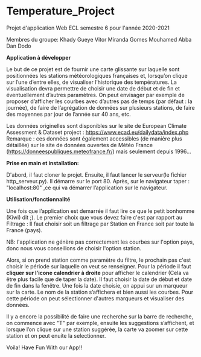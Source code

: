 # Temperature_Project

Projet d'application Web ECL semestre 6 pour l'année 2020-2021

Membres du groupe:
Khady Gueye
Vitor Miranda Gomes
Mouhamed Abba Dan Dodo


**Application à développer**

Le but de ce projet est de fournir une carte glissante sur laquelle sont positionnées les stations météorologiques françaises et, lorsqu’on clique sur l’une d’entre elles, de visualiser l’historique des températures. La visualisation devra permettre de choisir une date de début et de fin et éventuellement d’autres paramètres. On peut envisager par exemple de proposer d’afficher les courbes avec d’autres pas de temps (par défaut : la journée), de faire de l’agrégation de données sur plusieurs stations, de faire des moyennes par jour de l’année sur 40 ans, etc.


Les données originelles sont disponibles sur le site de European Climate Assessment & Dataset project :
https://www.ecad.eu/dailydata/index.php
Remarque : ces données sont également accessibles (de manière plus détaillée) sur le site de données ouvertes de Météo
France (https://donneespubliques.meteofrance.fr/) mais seulement depuis 1996…


**Prise en main et installation:**

D'abord, il faut cloner le projet. Ensuite, il faut lancer le serveur(le fichier http_serveur.py).
Il démarre sur le port 80.
Après, sur le navigateur taper : "localhost:80" ,ce qui va démarrer l’application sur le navigateur.


**Utilisation/fonctionnalité**

Une fois que l’application est demarrée il faut lire ce que le petit bonhomme (Kiwi) dit ;).
Le premier choix que vous devez faire c'est par rapport au Filtrage : Il faut choisir soit un filtrage par Station en France soit par toute la France (pays).

NB: l'application ne génère pas correctement les courbes sur l'option pays, donc nous vous conseillons de choisir l'option station.

Alors, si on prend station comme paramètre du filtre, le prochain pas c'est choisir le période sur laquelle on veut se renseigner.
Pour la période il faut **cliquer sur l’icone calendrier à droite** pour afficher le calendrier (Cela va être plus facile que de taper la date).
Il faut choisir la date de début et date de fin dans la fenêtre.
Une fois la date choisie, on appui sur un marqueur sur la carte.
Le nom de la station s’affichera et bien aussi les courbes.
Pour cette période on peut sélectionner d'autres marqueurs et visualiser des données.


Il y a encore la possibilité de faire une recherche sur la barre de recherche, on commence avec "T" par exemple, ensuite les suggestions s’affichent, et lorsque l’on clique sur une station suggérée, la carte va zoomer sur cette station et on peut enuite la selectionner.

Voila! Have Fun With our App!!

